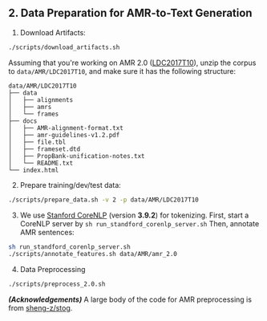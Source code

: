 

## 2. Data Preparation for AMR-to-Text Generation
1. Download Artifacts:

```bash
./scripts/download_artifacts.sh
```

Assuming that you're working on AMR 2.0 ([LDC2017T10](https://catalog.ldc.upenn.edu/LDC2017T10)), unzip the corpus to `data/AMR/LDC2017T10`, and make sure it has the following structure:

```bash$ tree data/AMR/LDC2017T10 -L 2
data/AMR/LDC2017T10
├── data
│   ├── alignments
│   ├── amrs
│   └── frames
├── docs
│   ├── AMR-alignment-format.txt
│   ├── amr-guidelines-v1.2.pdf
│   ├── file.tbl
│   ├── frameset.dtd
│   ├── PropBank-unification-notes.txt
│   └── README.txt
└── index.html
```

2. Prepare training/dev/test data:

```bash
./scripts/prepare_data.sh -v 2 -p data/AMR/LDC2017T10
```

3. We use [Stanford CoreNLP](https://stanfordnlp.github.io/CoreNLP/index.html) (version **3.9.2**) for tokenizing. First, start a CoreNLP server by `sh run_standford_corenlp_server.sh` Then, annotate AMR sentences:

```bash
sh run_standford_corenlp_server.sh
./scripts/annotate_features.sh data/AMR/amr_2.0
```

4. Data Preprocessing

```bash
./scripts/preprocess_2.0.sh
```
***(Acknowledgements)*** A large body of the code for AMR preprocessing is from [sheng-z/stog](https://github.com/sheng-z/stog).

